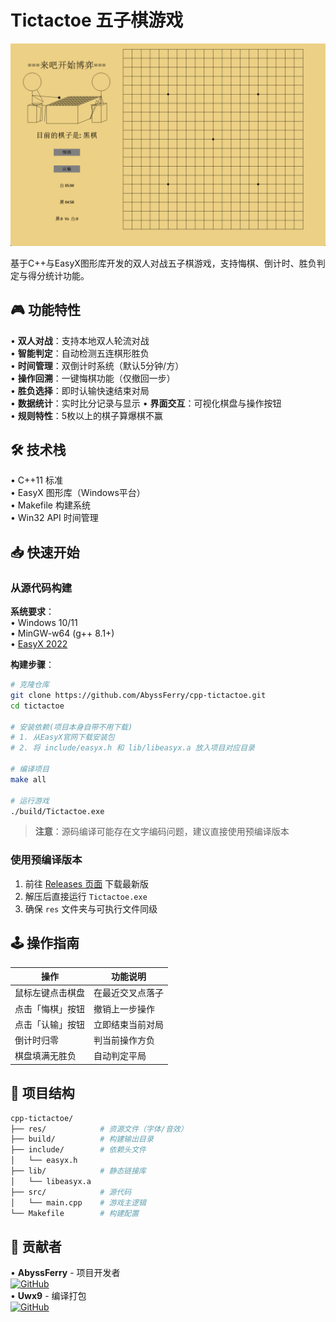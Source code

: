 # Tictactoe 五子棋游戏

![alt text](res/screenshot.png)

基于C++与EasyX图形库开发的双人对战五子棋游戏，支持悔棋、倒计时、胜负判定与得分统计功能。

## 🎮 功能特性  

• **双人对战**：支持本地双人轮流对战  
• **智能判定**：自动检测五连棋形胜负  
• **时间管理**：双倒计时系统（默认5分钟/方）  
• **操作回溯**：一键悔棋功能（仅撤回一步）  
• **胜负选择**：即时认输快速结束对局  
• **数据统计**：实时比分记录与显示 
• **界面交互**：可视化棋盘与操作按钮  
• **规则特性**：5枚以上的棋子算爆棋不赢
## 🛠️ 技术栈  

• C++11 标准  
• EasyX 图形库（Windows平台）  
• Makefile 构建系统  
• Win32 API 时间管理  

## 📥 快速开始

### 从源代码构建

**系统要求**：  
• Windows 10/11  
• MinGW-w64 (g++ 8.1+)  
• [EasyX 2022](https://easyx.cn)  

**构建步骤**：
```bash
# 克隆仓库
git clone https://github.com/AbyssFerry/cpp-tictactoe.git
cd tictactoe

# 安装依赖(项目本身自带不用下载)
# 1. 从EasyX官网下载安装包
# 2. 将 include/easyx.h 和 lib/libeasyx.a 放入项目对应目录

# 编译项目
make all

# 运行游戏
./build/Tictactoe.exe
```

> **注意**：源码编译可能存在文字编码问题，建议直接使用预编译版本

### 使用预编译版本

1. 前往 [Releases 页面](https://github.com/AbyssFerry/tictactoe/releases) 下载最新版
2. 解压后直接运行 `Tictactoe.exe`
3. 确保 `res` 文件夹与可执行文件同级

## 🕹️ 操作指南

| 操作                | 功能说明               |
|---------------------|-----------------------|
| 鼠标左键点击棋盘    | 在最近交叉点落子       |
| 点击「悔棋」按钮    | 撤销上一步操作         |
| 点击「认输」按钮    | 立即结束当前对局       |
| 倒计时归零          | 判当前操作方负         |
| 棋盘填满无胜负      | 自动判定平局           |

## 📁 项目结构

```bash
cpp-tictactoe/
├── res/            # 资源文件（字体/音效）
├── build/          # 构建输出目录
├── include/        # 依赖头文件
│   └── easyx.h
├── lib/            # 静态链接库
│   └── libeasyx.a
├── src/            # 源代码
│   └── main.cpp    # 游戏主逻辑
└── Makefile        # 构建配置
```

## 👥 贡献者

• **AbyssFerry** - 项目开发者  
  [![GitHub](https://img.shields.io/badge/GitHub-@AbyssFerry-blue)](https://github.com/AbyssFerry)  
• **Uwx9** - 编译打包  
  [![GitHub](https://img.shields.io/badge/GitHub-@Unique9-blue)](https://github.com/Uwx9)  